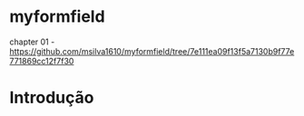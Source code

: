 # myformfield
chapter 01 - https://github.com/msilva1610/myformfield/tree/7e111ea09f13f5a7130b9f77e771869cc12f7f30
# Introdução
